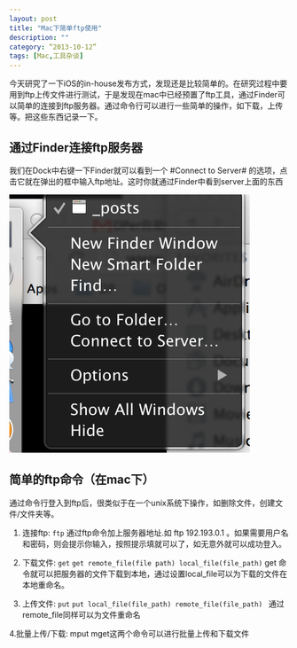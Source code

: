 ```yaml
---
layout: post
title: "Mac下简单ftp使用"
description: ""
category: “2013-10-12”
tags: [Mac,工具杂谈]
---
```


今天研究了一下iOS的in-house发布方式，发现还是比较简单的。在研究过程中要用到ftp上传文件进行测试，于是发现在mac中已经预置了ftp工具，通过Finder可以简单的连接到ftp服务器。通过命令行可以进行一些简单的操作，如下载，上传等。把这些东西记录一下。

通过Finder连接ftp服务器
--------------------------
我们在Dock中右键一下Finder就可以看到一个 #Connect to Server# 的选项，点击它就在弹出的框中输入ftp地址。这时你就通过Finder中看到server上面的东西

![](/assets/2013-11-13-ftp.png)

简单的ftp命令（在mac下）
-------------------------------

通过命令行登入到ftp后，很类似于在一个unix系统下操作，如删除文件，创建文件/文件夹等。

1. 连接ftp: `ftp` 通过ftp命令加上服务器地址.如 ftp 192.193.0.1 。如果需要用户名和密码，则会提示你输入，按照提示填就可以了，如无意外就可以成功登入。

2. 下载文件: `get` `get remote_file(file path) local_file(file_path)` get 命令就可以把服务器的文件下载到本地，通过设置local_file可以为下载的文件在本地重命名。

3. 上传文件: `put` `put local_file(file_path) remote_file(file_path) ` 通过remote_file同样可以为文件重命名

4.批量上传/下载: mput mget这两个命令可以进行批量上传和下载文件
